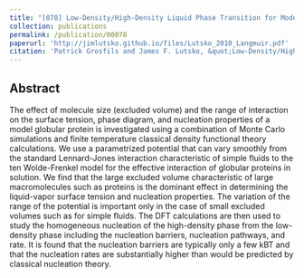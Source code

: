 ```yaml
---
title: "[078] Low-Density/High-Density Liquid Phase Transition for Model Globular Proteins"
collection: publications
permalink: /publication/00078
paperurl: 'http://jimlutsko.github.io/files/Lutsko_2010_Langmuir.pdf'
citation: 'Patrick Grosfils and James F. Lutsko, &quot;Low-Density/High-Density Liquid Phase Transition for Model Globular Proteins&quot;, <i>Langmuir</i>, <strong>26</strong>, 8510 (2010)'
---
```

Abstract
---
The effect of molecule size (excluded volume) and the range of interaction on the surface tension, phase diagram, and nucleation properties of a model globular protein is investigated using a combination of Monte Carlo simulations and finite temperature classical density functional theory calculations. We use a parametrized potential that can vary smoothly from the standard Lennard-Jones interaction characteristic of simple fluids to the ten Wolde-Frenkel model for the effective interaction of globular proteins in solution. We find that the large excluded volume characteristic of large macromolecules such as proteins is the dominant effect in determining the liquid-vapor surface tension and nucleation properties. The variation of the range of the potential is important only in the case of small excluded volumes such as for simple fluids. The DFT calculations are then used to study the homogeneous nucleation of the high-density phase from the low-density phase including the nucleation barriers, nucleation pathways, and rate. It is found that the nucleation barriers are typically only a few kBT and that the nucleation rates are substantially higher than would be predicted by classical nucleation theory.
